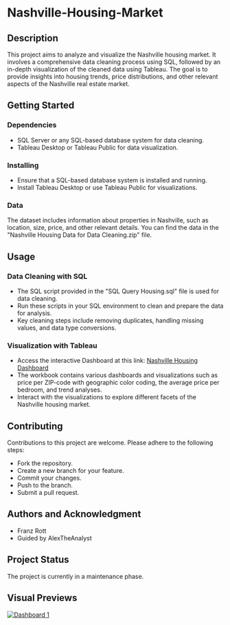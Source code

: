 # Nashville-Housing-Market

## Description
This project aims to analyze and visualize the Nashville housing market. It involves a comprehensive data cleaning process using SQL, followed by an in-depth visualization of the cleaned data using Tableau. The goal is to provide insights into housing trends, price distributions, and other relevant aspects of the Nashville real estate market.

## Getting Started

### Dependencies
- SQL Server or any SQL-based database system for data cleaning.
- Tableau Desktop or Tableau Public for data visualization.

### Installing
- Ensure that a SQL-based database system is installed and running.
- Install Tableau Desktop or use Tableau Public for visualizations.

### Data
The dataset includes information about properties in Nashville, such as location, size, price, and other relevant details. You can find the data in the "Nashville Housing Data for Data Cleaning.zip" file.

## Usage

### Data Cleaning with SQL
- The SQL script provided in the "SQL Query Housing.sql" file is used for data cleaning.
- Run these scripts in your SQL environment to clean and prepare the data for analysis.
- Key cleaning steps include removing duplicates, handling missing values, and data type conversions.

### Visualization with Tableau
- Access the interactive Dashboard at this link: [Nashville Housing Dashboard](https://public.tableau.com/views/NashvilleHousingDashboard_17008333547010/Dashboard1?:language=de-DE&publish=yes&:display_count=n&:origin=viz_share_link)
- The workbook contains various dashboards and visualizations such as price per ZIP-code with geographic color coding, the average price per bedroom, and trend analyses.
- Interact with the visualizations to explore different facets of the Nashville housing market.

## Contributing
Contributions to this project are welcome. Please adhere to the following steps:
- Fork the repository.
- Create a new branch for your feature.
- Commit your changes.
- Push to the branch.
- Submit a pull request.

## Authors and Acknowledgment
- Franz Rott
- Guided by AlexTheAnalyst

## Project Status
The project is currently in a maintenance phase.

## Visual Previews
<div class='tableauPlaceholder' id='viz1700833965304' style='position: relative'><noscript><a href='#'><img alt='Dashboard 1 ' src='https:&#47;&#47;public.tableau.com&#47;static&#47;images&#47;Na&#47;NashvilleHousingDashboard_17008333547010&#47;Dashboard1&#47;1_rss.png' style='border: none' /></a></noscript><object class='tableauViz'  style='display:none;'><param name='host_url' value='https%3A%2F%2Fpublic.tableau.com%2F' /> <param name='embed_code_version' value='3' /> <param name='site_root' value='' /><param name='name' value='NashvilleHousingDashboard_17008333547010&#47;Dashboard1' /><param name='tabs' value='no' /><param name='toolbar' value='yes' /><param name='static_image' value='https:&#47;&#47;public.tableau.com&#47;static&#47;images&#47;Na&#47;NashvilleHousingDashboard_17008333547010&#47;Dashboard1&#47;1.png' /> <param name='animate_transition' value='yes' /><param name='display_static_image' value='yes' /><param name='display_spinner' value='yes' /><param name='display_overlay' value='yes' /><param name='display_count' value='yes' /><param name='language' value='de-DE' /><param name='filter' value='publish=yes' /></object></div>                
